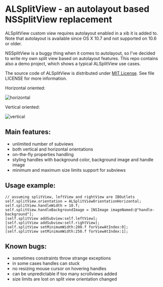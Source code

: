 # ALSplitView - an autolayout based NSSplitView replacement

ALSplitView custom view requires autolayout enabled in a xib it is added to. Note that autolayout is available since OS X 10.7 and not supported on 10.6 or older.

NSSplitView is a buggy thing when it comes to autolayout, so I've decided to write my own split view based on autolayout features. This repo contains also a demo project, which shows a typical ALSplitView use cases.

The source code of ALSplitView is distributed under [MIT License](http://en.wikipedia.org/wiki/MIT_License). See file LICENSE for more information.

Horizontal oriented:

![horizontal](https://raw.github.com/silvansky/ALSplitView/master/screenshot_h.png)

Vertical oriented:

![vertical](https://raw.github.com/silvansky/ALSplitView/master/screenshot_v.png)

## Main features:

- unlimited number of subviews
- both vertical and horizontal orientations
- on-the-fly properties handling
- styling handles with background color, background image and handle image
- minimum and maximum size limits support for subviews

## Usage example:

``` obj-c
// assuming splitView, leftView and rightView are IBOutlets
self.splitView.orientation = ALSplitViewOrientationHorizontal;
self.splitView.handleWidth = 10.f;
self.splitView.handleBackgroundImage = [NSImage imageNamed:@"handle-background"];
[self.splitView addSubview:self.leftView];
[self.splitView addSubview:self.rightView];
[self.splitView setMinimumWidth:200.f forViewAtIndex:0];
[self.splitView setMinimumWidth:250.f forViewAtIndex:1];
```

## Known bugs:

- sometimes constraints throw strange exceptions
- in some cases handles can stuck
- no resizing mouse cursor on hovering handles
- can be unpredictable if too many scrollviews added
- size limits are lost on split view orientation changed

